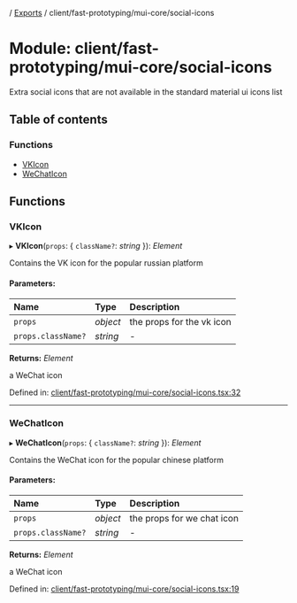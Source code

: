 [](../README.md) / [Exports](../modules.md) / client/fast-prototyping/mui-core/social-icons

# Module: client/fast-prototyping/mui-core/social-icons

Extra social icons that are not available in the standard material ui icons
list

## Table of contents

### Functions

- [VKIcon](client_fast_prototyping_mui_core_social_icons.md#vkicon)
- [WeChatIcon](client_fast_prototyping_mui_core_social_icons.md#wechaticon)

## Functions

### VKIcon

▸ **VKIcon**(`props`: { `className?`: *string*  }): *Element*

Contains the VK icon for the popular russian platform

#### Parameters:

Name | Type | Description |
:------ | :------ | :------ |
`props` | *object* | the props for the vk icon   |
`props.className?` | *string* | - |

**Returns:** *Element*

a WeChat icon

Defined in: [client/fast-prototyping/mui-core/social-icons.tsx:32](https://github.com/onzag/itemize/blob/3efa2a4a/client/fast-prototyping/mui-core/social-icons.tsx#L32)

___

### WeChatIcon

▸ **WeChatIcon**(`props`: { `className?`: *string*  }): *Element*

Contains the WeChat icon for the popular chinese platform

#### Parameters:

Name | Type | Description |
:------ | :------ | :------ |
`props` | *object* | the props for we chat icon   |
`props.className?` | *string* | - |

**Returns:** *Element*

a WeChat icon

Defined in: [client/fast-prototyping/mui-core/social-icons.tsx:19](https://github.com/onzag/itemize/blob/3efa2a4a/client/fast-prototyping/mui-core/social-icons.tsx#L19)
